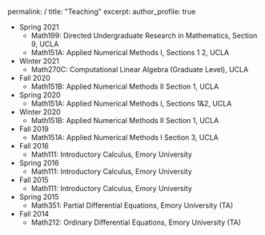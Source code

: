 permalink: /
title: "Teaching"
excerpt: 
author_profile: true
<!-- ---
layout: archive
title: "Teaching"
permalink: /teaching/
author_profile: true
--- -->
<!-- redirect_from:  -->
  <!-- - /teaching/ -->
  <!-- - /teaching.html -->

<!-- {% include base_path %}

{% for post in site.teaching reversed %}
  {% include archive-single.html %}
{% endfor %}
 -->

* Spring 2021
	* Math199: Directed Undergraduate Research in Mathematics, Section 9, UCLA
	* Math151A: Applied Numerical Methods I, Sections 1 2, UCLA 
* Winter 2021
	* Math270C: Computational Linear Algebra (Graduate Level), UCLA 
* Fall 2020
	* Math151B: Applied Numerical Methods II Section 1, UCLA
* Spring 2020
	* Math151A: Applied Numerical Methods I, Sections 1&2, UCLA 
* Winter 2020
	* Math151B: Applied Numerical Methods II Section 1, UCLA
* Fall 2019
	* Math151A: Applied Numerical Methods I Section 3, UCLA
* Fall 2016
	* Math111: Introductory Calculus, Emory University
* Spring 2016
	* Math111: Introductory Calculus, Emory University
* Fall 2015
	* Math111: Introductory Calculus, Emory University
* Spring 2015
	* Math351: Partial Differential Equations, Emory University (TA)
* Fall 2014
	* Math212: Ordinary Differential Equations, Emory University (TA)